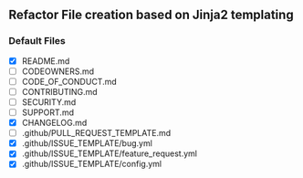## Refactor File creation based on Jinja2 templating
### Default Files
- [X] README.md
- [ ] CODEOWNERS.md
- [ ] CODE_OF_CONDUCT.md
- [ ] CONTRIBUTING.md
- [ ] SECURITY.md
- [ ] SUPPORT.md
- [X] CHANGELOG.md
- [ ] .github/PULL_REQUEST_TEMPLATE.md
- [X] .github/ISSUE_TEMPLATE/bug.yml
- [X] .github/ISSUE_TEMPLATE/feature_request.yml
- [X] .github/ISSUE_TEMPLATE/config.yml